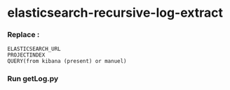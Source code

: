 # elasticsearch-recursive-log-extract

### Replace :  
    ELASTICSEARCH_URL   
    PROJECTINDEX  
    QUERY(from kibana (present) or manuel)  
  
  
### Run getLog.py 
